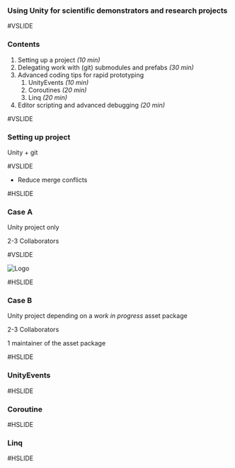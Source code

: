 ### Using Unity for scientific demonstrators and research projects

#VSLIDE

### Contents

1. Setting up a project _(10 min)_
2. Delegating work with (git) submodules and prefabs _(30 min)_
3. Advanced coding tips for rapid prototyping
    1. UnityEvents _(10 min)_
    2. Coroutines _(20 min)_
    3. Linq _(20 min)_
4. Editor scripting and advanced debugging _(20 min)_

#VSLIDE

### Setting up project

Unity + git

#VSLIDE

- Reduce merge conflicts

#HSLIDE

### Case A

Unity project only

2-3 Collaborators

#VSLIDE

![Logo](img/repo_case_a.jpg)

#HSLIDE

### Case B

Unity project depending on a _work in progress_ asset package

2-3 Collaborators

1 maintainer of the asset package 

#HSLIDE 

### UnityEvents

#HSLIDE

### Coroutine

#HSLIDE

### Linq

#HSLIDE



###